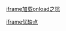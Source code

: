 [iframe加载onload之坑](https://www.cnblogs.com/newh5/p/9186714.html)

[iframe优缺点](https://juejin.cn/post/6944919641152028709)
